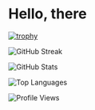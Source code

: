 # Hello, there 

[![trophy](https://github-profile-trophy.vercel.app/?username=gh0stintheshe11&theme=onedark&no-bg=true&no-frame=true)](https://github.com/ryo-ma/github-profile-trophy) 

![GitHub Streak](https://github-readme-streak-stats.herokuapp.com/?user=gh0stintheshe11&theme=dark)

![GitHub Stats](https://github-readme-stats.vercel.app/api?username=gh0stintheshe11&show_icons=true&theme=dark)

![Top Languages](https://github-readme-stats.vercel.app/api/top-langs/?username=gh0stintheshe11&layout=compact&theme=dark)

![Profile Views](https://komarev.com/ghpvc/?username=gh0stintheshe11&color=blue)